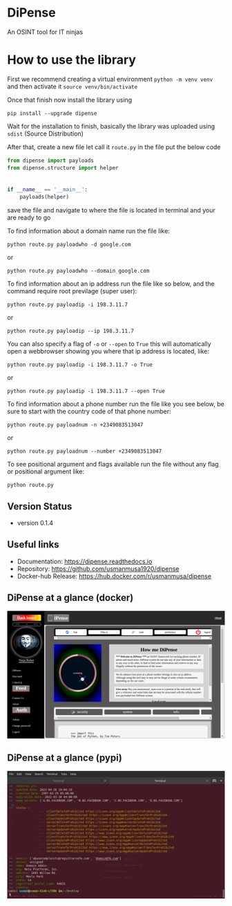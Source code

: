 
# DiPense

An OSINT tool for IT ninjas


# How to use the library
First we recommend creating a virtual environment `python -m venv venv` and then activate it `source venv/bin/activate`

Once that finish now install the library using

```
pip install --upgrade dipense
```

Wait for the installation to finish, basically the library was uploaded using `sdist` (Source Distribution)

After that, create a new file let call it `route.py` in the file put the below code

```python
from dipense import payloads
from dipense.structure import helper


if __name__ == '__main__':
    payloads(helper)
```

save the file and navigate to where the file is located in terminal and your are ready to go

To find information about a domain name run the file like:

```
python route.py payloadwho -d google.com
```

or

```
python route.py payloadwho --domain google.com
```


To find information about an ip address run the file like so below, and the command require root previlage (super user):

```
python route.py payloadip -i 198.3.11.7
```

or

```
python route.py payloadip --ip 198.3.11.7
```

You can also specify a flag of `-o` or `--open` to `True` this will automatically open a webbrowser showing you where that ip address is located, like:

```
python route.py payloadip -i 198.3.11.7 -o True
```

or

```
python route.py payloadip -i 198.3.11.7 --open True
```


To find information about a phone number run the file like you see below, be sure to start with the country code of that phone number:

```
python route.py payloadnum -n +2349083513047
```

or

```
python route.py payloadnum --number +2349083513047
```


To see positional argument and flags available run the file without any flag or positional argument like:

```
python route.py
```

## Version Status

- version 0.1.4

## Useful links

- Documentation: https://dipense.readthedocs.io
- Repository: https://github.com/usmanmusa1920/dipense
- Docker-hub Release: https://hub.docker.com/r/usmanmusa/dipense

## DiPense at a glance (docker)

[![DiPense at a glance](https://raw.githubusercontent.com/usmanmusa1920/dipense/v0.1.3/docs/library/media/screen-shot.png)](https://dipense.readthedocs.io)

## DiPense at a glance (pypi)

[![DiPense at a glance](https://raw.githubusercontent.com/usmanmusa1920/dipense/v0.1.3/docs/library/media/dipense-terminal.png)](https://dipense.readthedocs.io)
